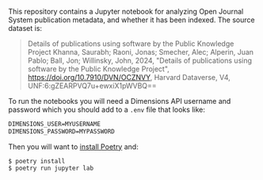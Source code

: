 This repository contains a Jupyter notebook for analyzing Open Journal System publication metadata, and whether it has been indexed. The source dataset is:

> Details of publications using software by the Public Knowledge Project
Khanna, Saurabh; Raoni, Jonas; Smecher, Alec; Alperin, Juan Pablo; Ball, Jon; Willinsky, John, 2024, "Details of publications using software by the Public Knowledge Project", https://doi.org/10.7910/DVN/OCZNVY, Harvard Dataverse, V4, UNF:6:gZEARPVQ7u+ewxiX1pWVBQ==

To run the notebooks you will need a Dimensions API username and password which you should add to a `.env` file that looks like:

```txt
DIMENSIONS_USER=MYUSERNAME
DIMENSIONS_PASSWORD=MYPASSWORD
```

Then you will want to [install Poetry](https://python-poetry.org/docs/) and:

```
$ poetry install
$ poetry run jupyter lab
```
